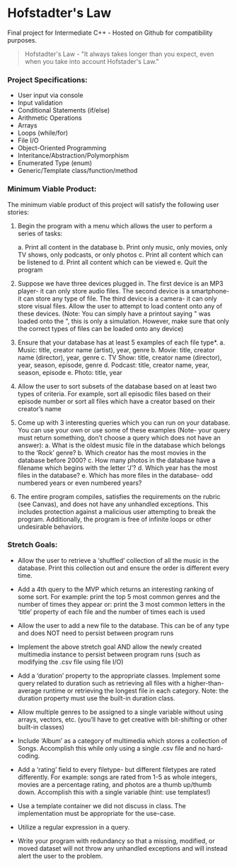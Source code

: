 # Hofstadter's Law

Final project for Intermediate C++ - Hosted on Github for compatibility purposes.

> Hofstadter's Law - "It always takes longer than you expect, even when you take into account Hofstader's Law."

### Project Specifications:

- User input via console
- Input validation
- Conditional Statements (if/else)
- Arithmetic Operations
- Arrays
- Loops (while/for)
- File I/O
- Object-Oriented Programming
- Interitance/Abstraction/Polymorphism
- Enumerated Type (enum)
- Generic/Template class/function/method

### Minimum Viable Product:

The minimum viable product of this project will satisfy the following user stories:

1. Begin the program with a menu which allows the user to perform a series of tasks:

    a. Print all content in the database
    b. Print only music, only movies, only TV shows, only podcasts, or only photos
    c. Print all content which can be listened to
    d. Print all content which can be viewed
    e. Quit the program


2. Suppose we have three devices plugged in. The first device is an MP3 player- it can only store audio files. The second device is a smartphone- it can store any type of file. The third device is a camera- it can only store visual files.  Allow the user to attempt to load content onto any of these devices.  (Note: You can simply have a printout saying "<some content> was loaded onto the <device>", this is only a simulation. However, make sure that only the correct types of files can be loaded onto any device)

3. Ensure that your database has at least 5 examples of each file type*.
    a. Music: title, creator name (artist), year, genre
    b. Movie: title, creator name (director), year, genre
    c. TV Show: title, creator name (director), year, season, episode, genre
    d. Podcast: title, creator name, year, season, episode
    e. Photo: title, year

4. Allow the user to sort subsets of the database based on at least two types of criteria. For example, sort all episodic files based on their episode number or sort all files which have a creator based on their creator’s name

5. Come up with 3 interesting queries which you can run on your database. You can use your own or use some of these examples (Note- your query must return something, don’t choose a query which does not have an answer):
    a. What is the oldest music file in the database which belongs to the ‘Rock’ genre?
    b. Which creator has the most movies in the database before 2000?
    c. How many photos in the database have a filename which begins with the letter ‘J’?
    d. Which year has the most files in the database?
    e. Which has more files in the database- odd numbered years or even numbered years?

6. The entire program compiles, satisfies the requirements on the rubric (see Canvas), and does not have any unhandled exceptions. This includes protection against a malicious user attempting to break the program. Additionally, the program is free of infinite loops or other undesirable behaviors.



### Stretch Goals:

- Allow the user to retrieve a ‘shuffled’ collection of all the music in the database. Print this collection out and ensure the order is different every time.

- Add a 4th query to the MVP which returns an interesting ranking of some sort. For example: print the top 5 most common genres and the number of times they appear or: print the 3 most common letters in the ‘title’ property of each file and the number of times each is used

- Allow the user to add a new file to the database. This can be of any type and does NOT need to persist between program runs

- Implement the above stretch goal AND allow the newly created multimedia instance to persist between program runs (such as modifying the .csv file using file I/O)

- Add a ‘duration’ property to the appropriate classes. Implement some query related to duration such as retrieving all files with a higher-than-average runtime or retrieving the longest file in each category. Note: the duration property must use the built-in duration class.

- Allow multiple genres to be assigned to a single variable without using arrays, vectors, etc. (you’ll have to get creative with bit-shifting or other built-in classes)

- Include ‘Album’ as a category of multimedia which stores a collection of Songs. Accomplish this while only using a single .csv file and no hard-coding.

- Add a ‘rating’ field to every filetype- but different filetypes are rated differently. For example: songs are rated from 1-5 as whole integers, movies are a percentage rating, and photos are a thumb up/thumb down. Accomplish this with a single variable (hint: use templates!)

- Use a template container we did not discuss in class. The implementation must be appropriate for the use-case.

- Utilize a regular expression in a query.

- Write your program with redundancy so that a missing, modified, or moved dataset will not throw any unhandled exceptions and will instead alert the user to the problem.